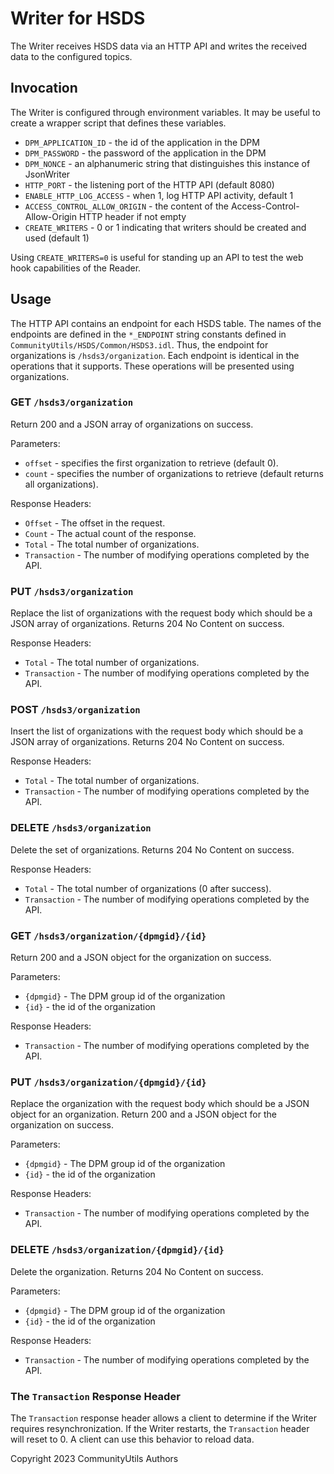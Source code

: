 # Writer for HSDS

The Writer receives HSDS data via an HTTP API and writes the received data to the configured topics.

## Invocation

The Writer is configured through environment variables.
It may be useful to create a wrapper script that defines these variables.

* `DPM_APPLICATION_ID` - the id of the application in the DPM
* `DPM_PASSWORD` - the password of the application in the DPM
* `DPM_NONCE` - an alphanumeric string that distinguishes this instance of JsonWriter
* `HTTP_PORT` - the listening port of the HTTP API (default 8080)
* `ENABLE_HTTP_LOG_ACCESS` - when 1, log HTTP API activity, default 1
* `ACCESS_CONTROL_ALLOW_ORIGIN` - the content of the Access-Control-Allow-Origin HTTP header if not empty
* `CREATE_WRITERS` - 0 or 1 indicating that writers should be created and used (default 1)

Using `CREATE_WRITERS=0` is useful for standing up an API to test the web hook capabilities of the Reader.

## Usage

The HTTP API contains an endpoint for each HSDS table.
The names of the endpoints are defined in the `*_ENDPOINT` string constants defined in `CommunityUtils/HSDS/Common/HSDS3.idl`.
Thus, the endpoint for organizations is `/hsds3/organization`.
Each endpoint is identical in the operations that it supports.
These operations will be presented using organizations.

### GET `/hsds3/organization`

Return 200 and a JSON array of organizations on success.

Parameters:
* `offset` - specifies the first organization to retrieve (default 0).
* `count` - specifies the number of organizations to retrieve (default returns all organizations).

Response Headers:
* `Offset` - The offset in the request.
* `Count` - The actual count of the response.
* `Total` - The total number of organizations.
* `Transaction` - The number of modifying operations completed by the API.

### PUT `/hsds3/organization`

Replace the list of organizations with the request body which should be a JSON array of organizations.
Returns 204 No Content on success.

Response Headers:
* `Total` - The total number of organizations.
* `Transaction` - The number of modifying operations completed by the API.

### POST `/hsds3/organization`

Insert the list of organizations with the request body which should be a JSON array of organizations.
Returns 204 No Content on success.

Response Headers:
* `Total` - The total number of organizations.
* `Transaction` - The number of modifying operations completed by the API.

### DELETE `/hsds3/organization`

Delete the set of organizations.
Returns 204 No Content on success.

Response Headers:
* `Total` - The total number of organizations (0 after success).
* `Transaction` - The number of modifying operations completed by the API.

### GET `/hsds3/organization/{dpmgid}/{id}`

Return 200 and a JSON object for the organization on success.

Parameters:
* `{dpmgid}` - The DPM group id of the organization
* `{id}` - the id of the organization

Response Headers:
* `Transaction` - The number of modifying operations completed by the API.

### PUT `/hsds3/organization/{dpmgid}/{id}`

Replace the organization with the request body which should be a JSON object for an organization.
Return 200 and a JSON object for the organization on success.

Parameters:
* `{dpmgid}` - The DPM group id of the organization
* `{id}` - the id of the organization

Response Headers:
* `Transaction` - The number of modifying operations completed by the API.

### DELETE `/hsds3/organization/{dpmgid}/{id}`

Delete the organization.
Returns 204 No Content on success.

Parameters:
* `{dpmgid}` - The DPM group id of the organization
* `{id}` - the id of the organization

Response Headers:
* `Transaction` - The number of modifying operations completed by the API.

### The `Transaction` Response Header

The `Transaction` response header allows a client to determine if the Writer requires resynchronization.
If the Writer restarts, the `Transaction` header will reset to 0.
A client can use this behavior to reload data.

Copyright 2023 CommunityUtils Authors
